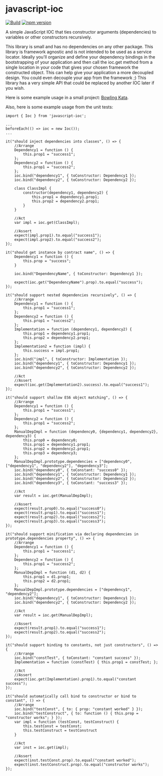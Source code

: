 # javascript-ioc

[![Build](https://api.travis-ci.org/stewie1570/Javascript-IOC.svg)](https://travis-ci.org/stewie1570/Javascript-IOC)
[![npm version](https://badge.fury.io/js/javascript-ioc.svg)](https://badge.fury.io/js/javascript-ioc)

A simple JavaScript IOC that ties constructor arguments (dependencies) to variables or other constructors recursively.

This library is small and has no dependencies on any other package. This library is framework agnostic and is not intended to be used as a service locator. Ideally you'll organize and define your dependency bindings in the bootstrapping of your application and then call the ioc.get method from a single location in your code that gives your chosen framework the constructed object. This can help give your application a more decoupled design. You could even decouple your app from the framework ;) This library has a very simple API that could be replaced by another IOC later if you wish.

Here is some example usage in a small project: [Bowling Kata](https://github.com/stewie1570/bowling-kata).

Also, here is some example usage from the unit tests:

    import { Ioc } from 'javascript-ioc';
    
    ...
    beforeEach(() => ioc = new Ioc());
    ...
    
    it("should inject dependencies into classes", () => {
        //Arrange
        Dependency1 = function () {
            this.prop1 = "success1";
        };
        Dependency2 = function () {
            this.prop1 = "success2";
        };
        ioc.bind("dependency1", { toConstructor: Dependency1 });
        ioc.bind("dependency2", { toConstructor: Dependency2 });

        class ClassImpl {
            constructor(dependency1, dependency2) {
                this.prop1 = dependency1.prop1;
                this.prop2 = dependency2.prop1;
            }
        }
    
        //Act
        var impl = ioc.get(ClassImpl);

        //Assert
        expect(impl.prop1).to.equal("success1");
        expect(impl.prop2).to.equal("success2");
    });

    it("should get instance by contract name", () => {
        Dependency1 = function () {
            this.prop = "success";
        }

        ioc.bind("DependencyName", { toConstructor: Dependency1 });

        expect(ioc.get("DependencyName").prop).to.equal("success");
    });
    
    it("should support nested dependencies recursively", () => {
        //Arrange
        Dependency1 = function () {
            this.prop1 = "success1";
        };
        Dependency2 = function () {
            this.prop1 = "success2";
        };
        Implementation = function (dependency1, dependency2) {
            this.prop1 = dependency1.prop1;
            this.prop2 = dependency2.prop1;
        };
        Implementation2 = function (impl) {
            this.success = impl.prop1;
        };
        ioc.bind("impl", { toConstructor: Implementation });
        ioc.bind("dependency1", { toConstructor: Dependency1 });
        ioc.bind("dependency2", { toConstructor: Dependency2 });
    
        //Act
        //Assert
        expect(ioc.get(Implementation2).success).to.equal("success1");
    });
    
    it("should support shallow ES6 object matching", () => {
        //Arrange
        Dependency1 = function () {
            this.prop1 = "success1";
        };
        Dependency2 = function () {
            this.prop1 = "success2";
        };
        ManualDepImpl = function (dependency0, {dependency1, dependency2}, dependency3) {
            this.prop0 = dependency0;
            this.prop1 = dependency1.prop1;
            this.prop2 = dependency2.prop1;
            this.prop3 = dependency3;
        };
        ManualDepImpl.prototype.dependencies = ["dependency0", ["dependency1", "dependency2"], "dependency3"];
        ioc.bind("dependency0", { toConstant: "success0" });
        ioc.bind("dependency1", { toConstructor: Dependency1 });
        ioc.bind("dependency2", { toConstructor: Dependency2 });
        ioc.bind("dependency3", { toConstant: "success3" });
    
        //Act
        var result = ioc.get(ManualDepImpl);

        //Assert
        expect(result.prop0).to.equal("success0");
        expect(result.prop1).to.equal("success1");
        expect(result.prop2).to.equal("success2");
        expect(result.prop3).to.equal("success3");
    });
    
    it("should support minification via declaring dependencies in prototype.dependencies property", () => {
        //Arrange
        Dependency1 = function () {
            this.prop1 = "success1";
        };
        Dependency2 = function () {
            this.prop1 = "success2";
        };
        ManualDepImpl = function (d1, d2) {
            this.prop1 = d1.prop1;
            this.prop2 = d2.prop1;
        };
        ManualDepImpl.prototype.dependencies = ["dependency1", "dependency2"];
        ioc.bind("dependency1", { toConstructor: Dependency1 });
        ioc.bind("dependency2", { toConstructor: Dependency2 });
    
        //Act
        var result = ioc.get(ManualDepImpl);

        //Assert
        expect(result.prop1).to.equal("success1");
        expect(result.prop2).to.equal("success2");
    });
    
    it("should support binding to constants, not just constructors", () => {
        //Arrange
        ioc.bind("constTest", { toConstant: "constant success" });
        Implementation = function (constTest) { this.prop1 = constTest; };

        //Act
        //Assert
        expect(ioc.get(Implementation).prop1).to.equal("constant success");
    });
    
    it("should automatically call bind to constructor or bind to constant", () => {
        //Arrange
        ioc.bind("testConst", { to: { prop: "constant worked" } });
        ioc.bind("testConstruct", { to: function () { this.prop = "constructor works"; } });
        var impl = function (testConst, testConstruct) {
            this.testConst = testConst;
            this.testConstruct = testConstruct
        }

        //Act
        var inst = ioc.get(impl);

        //Assert
        expect(inst.testConst.prop).to.equal("constant worked");
        expect(inst.testConstruct.prop).to.equal("constructor works");
    });
